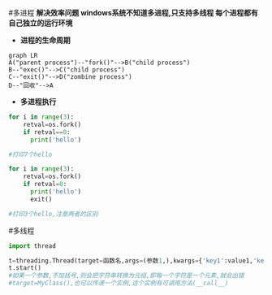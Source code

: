 #多进程
**解决效率问题
windows系统不知道多进程,只支持多线程
每个进程都有自己独立的运行环境**
* **进程的生命周期**
```mermaid
graph LR
A("parent process")--"fork()"-->B("child process")
B--"exec()"-->C("child process")
C--"exit()"-->D("zombine process")
D--"回收"-->A
```
* **多进程执行**
```python
for i in range(3):
    retval=os.fork()
    if retval==0:
      print('hello')

#打印7个hello
```
```python
for i in range(3):
    retval=os.fork()
    if retval=0:
      print('hello')
      exit()

#打印3个hello,注意两者的区别
```
#多线程
```python
import thread

t=threading.Thread(target=函数名,args=(参数1,),kwargs={'key1':value1,'key2',balue2})
t.start()
#如果一个参数,不加括号,则会把字符串转换为元组,即每一个字符是一个元素,就会出错
#target=MyClass(),也可以传递一个实例,这个实例有可调用方法(__call__)
```
